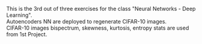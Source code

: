 This is the 3rd out of three exercises for the class "Neural Networks - Deep Learning".<br>
Autoencoders NN are deployed to regenerate CIFAR-10 images.<br>
CIFAR-10 images bispectrum, skewness, kurtosis, entropy stats are used from 1st Project.
